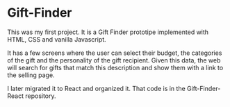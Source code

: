 # Gift-Finder

This was my first project. It is a Gift Finder prototipe implemented with HTML, CSS and vanilla Javascript.

It has a few screens where the user can select their budget, the categories of the gift and the personality of the gift recipient. Given this data, the web will search for gifts that match this description and show them with a link to the selling page.

I later migrated it to React and organized it. That code is in the Gift-Finder-React repository.
